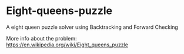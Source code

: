 # Eight-queens-puzzle
A eight queen puzzle solver using Backtracking and Forward Checking

More info about the problem: https://en.wikipedia.org/wiki/Eight_queens_puzzle

